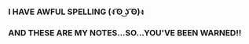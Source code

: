 





















###			I HAVE AWFUL SPELLING                              (ง ͡ʘ ͜ʖ ͡ʘ)ง
###			AND THESE ARE MY NOTES...SO...YOU'VE BEEN WARNED!!
